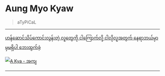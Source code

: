 # Aung Myo Kyaw

> aTyPiCaL

---

[ဟန်ဆောင်သိပ်ကောင်းလွန်းတဲ့ လူတွေကို ငါကြောက်လို့ ငါလိုလူအတွက် နေရာဘယ်မှာမှမရှိပါ ဘေးထွက်ခဲ့](https://youtu.be/xj90ErHFumI)

[![A Kya - အကျ](https://img.youtube.com/vi/xj90ErHFumI/0.jpg)](https://www.youtube.com/watch?v=xj90ErHFumI)

---
